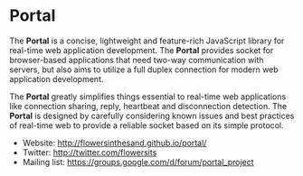 # Portal
The **Portal** is a concise, lightweight and feature-rich JavaScript library for real-time web application development. The <strong>Portal</strong> provides socket for browser-based applications that need two-way communication with servers, but also aims to utilize a full duplex connection for modern web application development.

The **Portal** greatly simplifies things essential to real-time web applications like connection sharing, reply, heartbeat and disconnection detection. The <strong>Portal</strong> is designed by carefully considering known issues and best practices of real-time web to provide a reliable socket based on its simple protocol.

* Website: http://flowersinthesand.github.io/portal/
* Twitter: http://twitter.com/flowersits
* Mailing list: https://groups.google.com/d/forum/portal_project